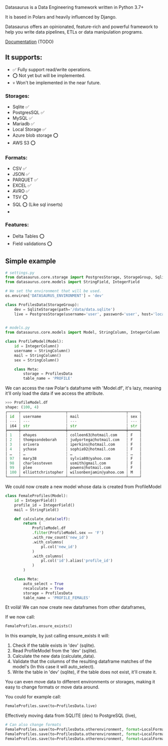 Datasaurus is a Data Engineering framework written in Python 3.7+

It is based in Polars and heavily influenced by Django.

Datasaurus offers an opinionated, feature-rich and powerful framework to help you write
data pipelines, ETLs or data manipulation programs.

[Documentation]() (TODO)
## It supports:
- ✅ Fully support read/write operations.
- ⭕ Not yet but will be implemented.
- 💀 Won't be implemented in the near future.

### Storages:
- Sqlite ✅
- PostgresSQL ✅
- MySQL ✅
- Mariadb ✅
- Local Storage ✅
- Azure blob storage ⭕
- AWS S3 ⭕


### Formats:
- CSV ✅
- JSON ✅
- PARQUET ✅
- EXCEL ✅
- AVRO ✅
- TSV ⭕
- SQL ⭕ (Like sql inserts)
- 
### Features:
- Delta Tables ⭕
- Field validations ⭕

## Simple example
```python
# settings.py 
from datasaurus.core.storage import PostgresStorage, StorageGroup, SqliteStorage
from datasaurus.core.models import StringField, IntegerField

# We set the environment that will be used.
os.environ['DATASAURUS_ENVIRONMENT'] = 'dev'

class ProfilesData(StorageGroup):
    dev = SqliteStorage(path='/data/data.sqlite')
    live = PostgresStorage(username='user', password='user', host='localhost', database='postgres')

    
# models.py
from datasaurus.core.models import Model, StringColumn, IntegerColumn

class ProfileModel(Model):
    id = IntegerColumn()
    username = StringColumn()
    mail = StringColumn()
    sex = StringColumn()

    class Meta:
        storage = ProfilesData
        table_name = 'PROFILE'

```

We can access the raw Polar's dataframe with 'Model.df', it's lazy, meaning it'll only load the
data if we access the attribute.

```py
>>> ProfileModel.df
shape: (100, 4)
┌─────┬────────────────────┬──────────────────────────┬─────┐
│ id  ┆ username           ┆ mail                     ┆ sex │
│ --- ┆ ---                ┆ ---                      ┆ --- │
│ i64 ┆ str                ┆ str                      ┆ str │
╞═════╪════════════════════╪══════════════════════════╪═════╡
│ 1   ┆ ehayes             ┆ colleen63@hotmail.com    ┆ F   │
│ 2   ┆ thompsondeborah    ┆ judyortega@hotmail.com   ┆ F   │
│ 3   ┆ orivera            ┆ iperkins@hotmail.com     ┆ F   │
│ 4   ┆ ychase             ┆ sophia92@hotmail.com     ┆ F   │
│ …   ┆ …                  ┆ …                        ┆ …   │
│ 97  ┆ mary38             ┆ sylvia80@yahoo.com       ┆ F   │
│ 98  ┆ charlessteven      ┆ usmith@gmail.com         ┆ F   │
│ 99  ┆ plee               ┆ powens@hotmail.com       ┆ F   │
│ 100 ┆ elliottchristopher ┆ wilsonbenjamin@yahoo.com ┆ M   │
└─────┴────────────────────┴──────────────────────────┴─────┘

```

We could now create a new model whose data is created from ProfileModel

```python
class FemaleProfiles(Model):
    id = IntegerField()
    profile_id = IntegerField()
    mail = StringField()

    def calculate_data(self):
        return (
            ProfileModel.df
            .filter(ProfileModel.sex == 'F')
            .with_row_count('new_id')
            .with_columns(
                pl.col('new_id')
            )
            .with_columns(
                pl.col('id').alias('profile_id')
            )
        )

    class Meta:
        auto_select = True
        recalculate = True
        storage = ProfilesData
        table_name = 'PROFILE_FEMALES'
```
Et voilá! We can now create new dataframes from other dataframes, 

If we now call:
```python
FemaleProfiles.ensure_exists()
```

In this example, by just calling ensure_exists it will:
1. Check if the table exists in 'dev' (sqlite).
2. Read ProfileModel from the 'dev' (sqlite).
3. Calculate the new data (calculate_data).
4. Validate that the columns of the resulting dataframe matches of the model's (In this case it will auto_select).
5. Write the table in 'dev' (sqlite), if the table does not exist, it'll create it.

You can even move data to different environments or storages, making it easy to change formats or
move data around.

You could for example call:

```python
FemaleProfiles.save(to=ProfilesData.live)
```

Effectively moving data from SQLITE (dev) to PostgreSQL (live), 

```python
# Can also change formats
FemaleProfiles.save(to=ProfilesData.otherenvironment, format=LocalFormat.JSON)
FemaleProfiles.save(to=ProfilesData.otherenvironment, format=LocalFormat.CSV)
FemaleProfiles.save(to=ProfilesData.otherenvironment, format=LocalFormat.PARQUET)
```


